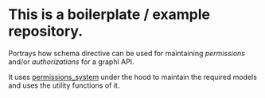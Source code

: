 # This is a boilerplate / example repository.

Portrays how schema directive can be used for maintaining _permissions_ and/or _authorizations_ for a graphl API.

It uses [permissions_system](https://github.com/zero-shubham/permissions_system) under the hood to maintain the required models and uses the utility functions of it.